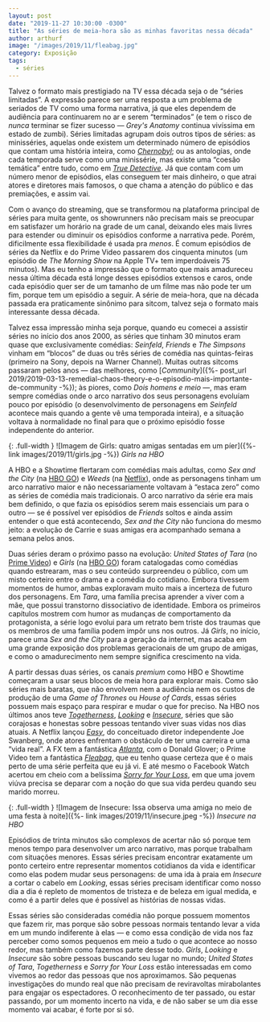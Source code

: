 ```yaml
---
layout: post
date: "2019-11-27 10:30:00 -0300"
title: "As séries de meia-hora são as minhas favoritas nessa década"
author: arthurf
image: "/images/2019/11/fleabag.jpg"
category: Exposição
tags:
  - séries
---
```


Talvez o formato mais prestigiado na TV essa década seja o de “séries limitadas”. A expressão parece ser uma resposta a um problema de seriados de TV como uma forma narrativa, já que eles dependem de audiência para continuarem no ar e serem “terminados” (e tem o risco de *nunca* terminar se fizer sucesso — *Grey's Anatomy* continua vivíssima em estado de zumbi). Séries limitadas agrupam dois outros tipos de séries: as minisséries, aquelas onde existem um determinado número de episódios que contam uma história inteira, como [*Chernobyl*](/2019/chernobyl/); ou as antologias, onde cada temporada serve como uma minissérie, mas existe uma “coesão temática” entre tudo, como em [*True Detective*](/2014/true-detective/). Já que contam com um número menor de episódios, elas conseguem ter mais dinheiro, o que atrai atores e diretores mais famosos, o que chama a atenção do público e das premiações, e assim vai.

Com o avanço do streaming, que se transformou na plataforma principal de séries para muita gente, os showrunners não precisam mais se preocupar em satisfazer um horário na grade de um canal, deixando eles mais livres para estender ou diminuir os episódios conforme a narrativa pede. Porém, dificilmente essa flexibilidade é usada pra *menos*. É comum episódios de séries da Netflix e do Prime Video passarem dos cinquenta minutos (um episódio de *The Morning Show* na Apple TV+ tem imperdoáveis 75 minutos). Mas eu tenho a impressão que o formato que mais amadureceu nessa última década está longe desses episódios extensos e caros, onde cada episódio quer ser de um tamanho de um filme mas não pode ter um fim, porque tem um episódio a seguir. A série de meia-hora, que na década passada era praticamente sinônimo para sitcom, talvez seja o formato mais interessante dessa década.

Talvez essa impressão minha seja porque, quando eu comecei a assistir séries no início dos anos 2000, as séries que tinham 30 minutos eram quase que exclusivamente comédias: *Seinfeld*, *Friends* e *The Simpsons* vinham em “blocos” de duas ou três séries de comédia nas quintas-feiras (primeiro na Sony, depois na Warner Channel). Muitas outras sitcoms passaram pelos anos — das melhores, como  [*Community*]({%- post_url 2019/2019-03-13-remedial-chaos-theory-e-o-episodio-mais-importante-de-community -%}); às piores, como *Dois homens e meio* —, mas eram sempre comédias onde o arco narrativo dos seus personagens evoluíam pouco por episódio (o desenvolvimento de personagens em *Seinfeld* acontece mais quando a gente vê uma temporada inteira), e a situação voltava à normalidade no final para que o próximo episódio fosse independente do anterior.

{: .full-width }
![Imagem de Girls: quatro amigas sentadas em um píer]({%- link images/2019/11/girls.jpg -%})
_Girls na HBO_

A HBO e a Showtime flertaram com comédias mais adultas, como *Sex and the City* (na [HBO GO](https://www.hbogo.com.br/content/7a5fca68-b253-11e9-8112-0050569a010f)) e *Weeds* (na [Netflix](https://www.netflix.com/title/70136122)), onde as personagens tinham um arco narrativo maior e não necessariamente voltavam à “estaca zero” como as séries de comédia mais tradicionais. O arco narrativo da série era mais bem definido, o que fazia os episódios serem mais essenciais um para o outro — se é possível ver episódios de *Friends* soltos e ainda assim entender o que está acontecendo, *Sex and the City* não funciona do mesmo jeito: a evolução de Carrie e suas amigas era acompanhado semana a semana pelos anos.

Duas séries deram o próximo passo na evolução: *United States of Tara* (no [Prime Video](https://www.primevideo.com/detail/0SXKWSO6DPPIX3S9HZ4MD1RFQP/)) e *Girls* (na [HBO GO](https://www.hbogo.com.br/content/5683eb73-cc9a-4a52-be5b-bbd6fa9f82aa)) foram catalogadas como comédias quando estrearam, mas o seu conteúdo surpreendeu o público, com um misto certeiro entre o drama e a comédia do cotidiano. Embora tivessem momentos de humor, ambas exploravam muito mais a incerteza de futuro dos personagens. Em *Tara*, uma família precisa aprender a viver com a mãe, que possui transtorno dissociativo de identidade. Embora os primeiros capítulos mostrem com humor as mudanças de comportamento da protagonista, a série logo evolui para um retrato bem triste dos traumas que os membros de uma família podem impôr uns nos outros. Já *Girls*, no início, parece uma *Sex and the City* para a geração da internet, mas acaba em uma grande exposição dos problemas geracionais de um grupo de amigas, e como o amadurecimento nem sempre significa crescimento na vida.

A partir dessas duas séries, os canais *premium* como HBO e Showtime começaram a usar seus blocos de meia hora para explorar mais. Como são séries mais baratas, que não envolvem nem a audiência nem os custos de produção de uma *Game of Thrones* ou *House of Cards*, essas séries possuem mais espaço para respirar e mudar o que for preciso. Na HBO nos últimos anos teve [*Togetherness*](https://www.hbogo.com.br/content/c2a284c4-f5b5-4506-884e-b1b5c677efe0), [*Looking*](https://www.hbogo.com.br/content/28d31d73-b530-464d-a9bd-ed182c579774) e [*Insecure*](https://www.hbogo.com.br/content/de6957a8-6d4c-49eb-b73d-39f076609510), séries que são corajosas e honestas sobre pessoas tentando viver suas vidas nos dias atuais. A Netflix lançou [*Easy*](https://www.netflix.com/title/80095699), do conceituado diretor independente Joe Swanberg, onde atores enfrentam o obstáculo de ter uma carreira e uma “vida real”. A FX tem a fantástica [*Atlanta*](https://www.netflix.com/title/80123779), com o Donald Glover; o Prime Video tem a fantástica [*Fleabag*](), que eu tenho quase certeza que é o mais perto de uma série perfeita que eu já vi. E até mesmo o Facebook Watch acertou em cheio com a belíssima [*Sorry for Your Loss*](https://www.facebook.com/sorryforyourloss/), em que uma jovem viúva precisa se deparar com a noção do que sua vida perdeu quando seu marido morreu.

{: .full-width }
![Imagem de Insecure: Issa observa uma amiga no meio de uma festa à noite]({%- link images/2019/11/insecure.jpeg -%})
_Insecure na HBO_

Episódios de trinta minutos são complexos de acertar não só porque tem menos tempo para desenvolver um arco narrativo, mas porque trabalham com situações menores. Essas séries precisam encontrar exatamente um ponto certeiro entre representar momentos cotidianos da vida e identificar como elas podem mudar seus personagens: de uma ida à praia em *Insecure* a cortar o cabelo em *Looking*, essas séries precisam identificar como nosso dia a dia é repleto de momentos de tristeza e de beleza em igual medida, e como é a partir deles que é possível as histórias de nossas vidas.

Essas séries são consideradas comédia não porque possuem momentos que fazem rir, mas porque são sobre pessoas normais tentando levar a vida em um mundo indiferente à elas — e como essa condição de vida nos faz perceber como somos pequenos em meio a tudo o que acontece ao nosso redor, mas também como fazemos parte desse todo. *Girls*, *Looking* e *Insecure* são sobre pessoas buscando seu lugar no mundo; *United States of Tara*, *Togetherness* e *Sorry for Your Loss* estão interessadas em como vivemos ao redor das pessoas que nos aproximamos. São pequenas investigações do mundo real que não precisam de reviravoltas mirabolantes para engajar os espectadores. O reconhecimento de ter passado, ou estar passando, por um momento incerto na vida, e de não saber se um dia esse momento vai acabar, é forte por si só.